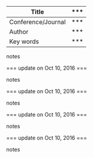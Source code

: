 |Title|***|
|---------|---|
|Conference/Journal|***|
|Author|***|
|Key words|***|
notes  

=== update on Oct 10, 2016 ===  
  
  
notes  

=== update on Oct 10, 2016 ===  
  
  
notes  

=== update on Oct 10, 2016 ===  
  
  
notes  

=== update on Oct 10, 2016 ===  
  
  
notes  
